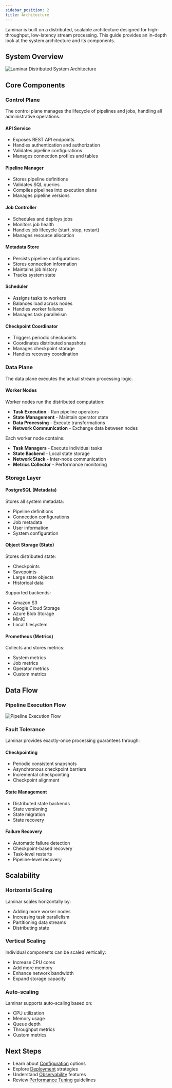```yaml
---
sidebar_position: 2
title: Architecture
---
```


Laminar is built on a distributed, scalable architecture designed for high-throughput, low-latency stream processing. This guide provides an in-depth look at the system architecture and its components.

## System Overview

![Laminar Distributed System Architecture](/img/distributed-system-architecture.svg)

## Core Components

### Control Plane

The control plane manages the lifecycle of pipelines and jobs, handling all administrative operations.

#### API Service
- Exposes REST API endpoints
- Handles authentication and authorization
- Validates pipeline configurations
- Manages connection profiles and tables

#### Pipeline Manager
- Stores pipeline definitions
- Validates SQL queries
- Compiles pipelines into execution plans
- Manages pipeline versions

#### Job Controller
- Schedules and deploys jobs
- Monitors job health
- Handles job lifecycle (start, stop, restart)
- Manages resource allocation

#### Metadata Store
- Persists pipeline configurations
- Stores connection information
- Maintains job history
- Tracks system state

#### Scheduler
- Assigns tasks to workers
- Balances load across nodes
- Handles worker failures
- Manages task parallelism

#### Checkpoint Coordinator
- Triggers periodic checkpoints
- Coordinates distributed snapshots
- Manages checkpoint storage
- Handles recovery coordination

### Data Plane

The data plane executes the actual stream processing logic.

#### Worker Nodes
Worker nodes run the distributed computation:

- **Task Execution** - Run pipeline operators
- **State Management** - Maintain operator state
- **Data Processing** - Execute transformations
- **Network Communication** - Exchange data between nodes

Each worker node contains:
- **Task Managers** - Execute individual tasks
- **State Backend** - Local state storage
- **Network Stack** - Inter-node communication
- **Metrics Collector** - Performance monitoring

### Storage Layer

#### PostgreSQL (Metadata)
Stores all system metadata:
- Pipeline definitions
- Connection configurations
- Job metadata
- User information
- System configuration

#### Object Storage (State)
Stores distributed state:
- Checkpoints
- Savepoints
- Large state objects
- Historical data

Supported backends:
- Amazon S3
- Google Cloud Storage
- Azure Blob Storage
- MinIO
- Local filesystem

#### Prometheus (Metrics)
Collects and stores metrics:
- System metrics
- Job metrics
- Operator metrics
- Custom metrics

## Data Flow

### Pipeline Execution Flow

![Pipeline Execution Flow](/img/pipeline-execution-flow.svg)

### Fault Tolerance

Laminar provides exactly-once processing guarantees through:

#### Checkpointing
- Periodic consistent snapshots
- Asynchronous checkpoint barriers
- Incremental checkpointing
- Checkpoint alignment

#### State Management
- Distributed state backends
- State versioning
- State migration
- State recovery

#### Failure Recovery
- Automatic failure detection
- Checkpoint-based recovery
- Task-level restarts
- Pipeline-level recovery

## Scalability

### Horizontal Scaling

Laminar scales horizontally by:
- Adding more worker nodes
- Increasing task parallelism
- Partitioning data streams
- Distributing state

### Vertical Scaling

Individual components can be scaled vertically:
- Increase CPU cores
- Add more memory
- Enhance network bandwidth
- Expand storage capacity

### Auto-scaling

Laminar supports auto-scaling based on:
- CPU utilization
- Memory usage
- Queue depth
- Throughput metrics
- Custom metrics


## Next Steps

- Learn about [Configuration](./configuration) options
- Explore [Deployment](../../deployment/overview) strategies
- Understand [Observability](../../observability/intro) features
- Review [Performance Tuning](./configuration#performance-tuning) guidelines